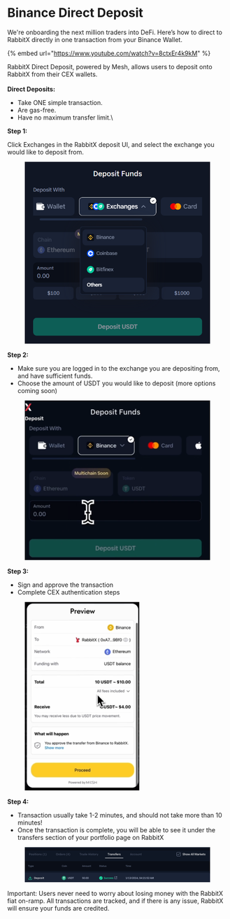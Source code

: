 # Binance Direct Deposit

We're onboarding the next million traders into DeFi. Here’s how to direct to RabbitX directly in one transaction from your Binance Wallet.

{% embed url="https://www.youtube.com/watch?v=8ctxEr4k9kM" %}

RabbitX Direct Deposit, powered by Mesh, allows users to deposit onto RabbitX from their CEX wallets.\
\
**Direct Deposits:**

* Take ONE simple transaction.
* Are gas-free.
* Have no maximum transfer limit.\


**Step 1:**&#x20;

Click Exchanges in the RabbitX deposit UI, and select the exchange you would like to deposit from.

<figure><img src=".gitbook/assets/image (44).png" alt="" width="467"><figcaption></figcaption></figure>

**Step 2:**

* Make sure you are logged in to the exchange you are depositing from, and have sufficient funds.
* Choose the amount of USDT you would like to deposit (more options coming soon)&#x20;

<figure><img src=".gitbook/assets/image (45).png" alt="" width="563"><figcaption></figcaption></figure>

**Step 3:**

* Sign and approve the transaction
* Complete CEX authentication steps

<figure><img src=".gitbook/assets/image (46).png" alt="" width="262"><figcaption></figcaption></figure>

**Step 4:**

* Transaction usually take 1-2 minutes, and should not take more than 10 minutes!
* Once the transaction is complete, you will be able to see it under the transfers section of your portfolio page on RabbitX

<figure><img src=".gitbook/assets/Untitled (4).png" alt="" width="563"><figcaption></figcaption></figure>

Important: Users never need to worry about losing money with the RabbitX fiat on-ramp. All transactions are tracked, and if there is any issue, RabbitX will ensure your funds are credited.
